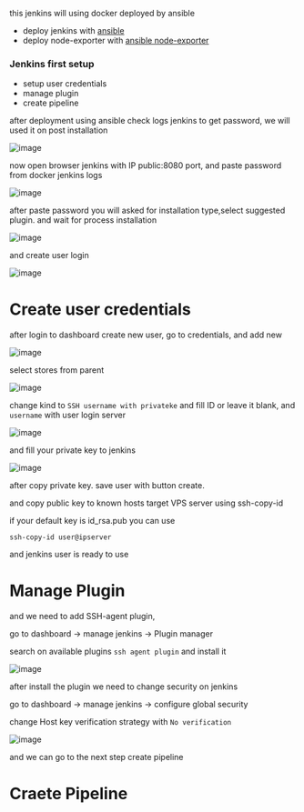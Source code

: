 this jenkins will using docker deployed by ansible 

- deploy jenkins with [ansible](https://github.com/KazamiHazaki/Dumbways-15/blob/main/ansible/install-grafana.yml)
- deploy node-exporter with [ansible node-exporter](https://github.com/KazamiHazaki/Dumbways-15/blob/main/ansible/Ansible_exporter.yml)

### Jenkins first setup

- setup user credentials
- manage plugin
- create pipeline

after deployment using ansible check logs jenkins to get password, we will used it on post installation

![image](https://user-images.githubusercontent.com/56806850/222907035-e9828665-421b-4a76-a8dd-5e6bfa82bb46.png)

now open browser jenkins with IP public:8080 port, and paste password from docker jenkins logs

![image](https://user-images.githubusercontent.com/56806850/222907057-48ceb066-9677-426c-94c6-bfbb46918736.png)

after paste password you will asked for installation type,select suggested plugin. and wait for process installation

![image](https://user-images.githubusercontent.com/56806850/222907104-4b36dc5d-239f-4131-bc55-97dafc8a9b41.png)

and create user login 

![image](https://user-images.githubusercontent.com/56806850/222908745-0195d936-bd75-4097-9e61-3c6a5753aec9.png)

# Create user credentials

after login to dashboard  create new user, go to credentials, and add new 

![image](https://user-images.githubusercontent.com/56806850/222913427-c8a6978c-abd5-4e89-953c-0dd7a1aba5ab.png)

select stores from parent

![image](https://user-images.githubusercontent.com/56806850/222936769-e01263b6-82fa-45de-8f1c-378d6afcf6f6.png)

change kind to `SSH username with privateke` and fill ID or leave it blank, and `username` with user login server

![image](https://user-images.githubusercontent.com/56806850/222936817-5d558a2b-cadf-4a2f-892c-d1c944c9437c.png)

and fill  your private key to jenkins 

![image](https://user-images.githubusercontent.com/56806850/222936888-4040bf76-9885-49dc-947e-a2a06690604c.png)

after copy private key. save user with button create.

and copy public key to known hosts target VPS server using ssh-copy-id


if your default key is id_rsa.pub you can use

```shell
ssh-copy-id user@ipserver
```

and  jenkins user is ready to use

# Manage Plugin

and we need to add SSH-agent plugin, 

go to dashboard -> manage jenkins -> Plugin manager

search on available plugins `ssh agent plugin` and install it 


![image](https://user-images.githubusercontent.com/56806850/222937157-24bfff87-6356-49e8-bf1f-846ac3023aac.png)

after install the plugin we need to change security on jenkins 

go to dashboard -> manage jenkins -> configure global security 

change Host key verification strategy with `No verification` 

![image](https://user-images.githubusercontent.com/56806850/222937259-8fc52d6a-7e83-4045-a1c3-93b00b98cbc0.png)

and we can go to the next step create pipeline

# Craete Pipeline







